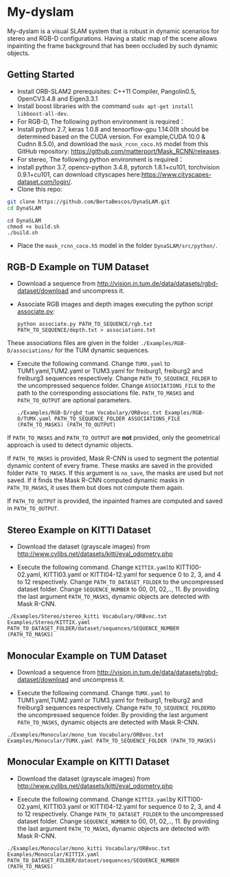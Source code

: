 # My-dyslam

My-dyslam is a visual SLAM system that is robust in dynamic scenarios for stereo and RGB-D configurations. Having a static map of the scene allows inpainting the frame background that has been occluded by such dynamic objects.

## Getting Started
- Install ORB-SLAM2 prerequisites: C++11 Compiler, Pangolin0.5, OpenCV3.4.8 and Eigen3.3.1 
- Install boost libraries with the command `sudo apt-get install libboost-all-dev`.
- For RGB-D, The following python environment is required：
- Install python 2.7, keras 1.0.8 and tensorflow-gpu 1.14.0(It should be determined based on the CUDA version. For example,CUDA 10.0 & Cudnn 8.5.0), and download the `mask_rcnn_coco.h5` model from this GitHub repository: https://github.com/matterport/Mask_RCNN/releases.
- For stereo, The following python environment is required：
- install python 3.7, opencv-python 3.4.8, pytorch 1.8.1+cu101, torchvision 0.9.1+cu101, can download cityscapes here:https://www.cityscapes-dataset.com/login/.
- Clone this repo:
```bash
git clone https://github.com/BertaBescos/DynaSLAM.git
cd DynaSLAM
```
```
cd DynaSLAM
chmod +x build.sh
./build.sh
```
- Place the `mask_rcnn_coco.h5` model in the folder `DynaSLAM/src/python/`.

## RGB-D Example on TUM Dataset
- Download a sequence from http://vision.in.tum.de/data/datasets/rgbd-dataset/download and uncompress it.

- Associate RGB images and depth images executing the python script [associate.py](http://vision.in.tum.de/data/datasets/rgbd-dataset/tools):

  ```
  python associate.py PATH_TO_SEQUENCE/rgb.txt PATH_TO_SEQUENCE/depth.txt > associations.txt
  ```
These associations files are given in the folder `./Examples/RGB-D/associations/` for the TUM dynamic sequences.

- Execute the following command. Change `TUMX.yaml` to TUM1.yaml,TUM2.yaml or TUM3.yaml for freiburg1, freiburg2 and freiburg3 sequences respectively. Change `PATH_TO_SEQUENCE_FOLDER` to the uncompressed sequence folder. Change `ASSOCIATIONS_FILE` to the path to the corresponding associations file. `PATH_TO_MASKS` and `PATH_TO_OUTPUT` are optional parameters.

  ```
  ./Examples/RGB-D/rgbd_tum Vocabulary/ORBvoc.txt Examples/RGB-D/TUMX.yaml PATH_TO_SEQUENCE_FOLDER ASSOCIATIONS_FILE (PATH_TO_MASKS) (PATH_TO_OUTPUT)
  ```
  
If `PATH_TO_MASKS` and `PATH_TO_OUTPUT` are **not** provided, only the geometrical approach is used to detect dynamic objects. 

If `PATH_TO_MASKS` is provided, Mask R-CNN is used to segment the potential dynamic content of every frame. These masks are saved in the provided folder `PATH_TO_MASKS`. If this argument is `no_save`, the masks are used but not saved. If it finds the Mask R-CNN computed dynamic masks in `PATH_TO_MASKS`, it uses them but does not compute them again.

If `PATH_TO_OUTPUT` is provided, the inpainted frames are computed and saved in `PATH_TO_OUTPUT`.

## Stereo Example on KITTI Dataset
- Download the dataset (grayscale images) from http://www.cvlibs.net/datasets/kitti/eval_odometry.php 

- Execute the following command. Change `KITTIX.yaml`to KITTI00-02.yaml, KITTI03.yaml or KITTI04-12.yaml for sequence 0 to 2, 3, and 4 to 12 respectively. Change `PATH_TO_DATASET_FOLDER` to the uncompressed dataset folder. Change `SEQUENCE_NUMBER` to 00, 01, 02,.., 11. By providing the last argument `PATH_TO_MASKS`, dynamic objects are detected with Mask R-CNN.
```
./Examples/Stereo/stereo_kitti Vocabulary/ORBvoc.txt Examples/Stereo/KITTIX.yaml PATH_TO_DATASET_FOLDER/dataset/sequences/SEQUENCE_NUMBER (PATH_TO_MASKS)
```

## Monocular Example on TUM Dataset
- Download a sequence from http://vision.in.tum.de/data/datasets/rgbd-dataset/download and uncompress it.

- Execute the following command. Change `TUMX.yaml` to TUM1.yaml,TUM2.yaml or TUM3.yaml for freiburg1, freiburg2 and freiburg3 sequences respectively. Change `PATH_TO_SEQUENCE_FOLDER`to the uncompressed sequence folder. By providing the last argument `PATH_TO_MASKS`, dynamic objects are detected with Mask R-CNN.
```
./Examples/Monocular/mono_tum Vocabulary/ORBvoc.txt Examples/Monocular/TUMX.yaml PATH_TO_SEQUENCE_FOLDER (PATH_TO_MASKS)
```

## Monocular Example on KITTI Dataset
- Download the dataset (grayscale images) from http://www.cvlibs.net/datasets/kitti/eval_odometry.php 

- Execute the following command. Change `KITTIX.yaml`by KITTI00-02.yaml, KITTI03.yaml or KITTI04-12.yaml for sequence 0 to 2, 3, and 4 to 12 respectively. Change `PATH_TO_DATASET_FOLDER` to the uncompressed dataset folder. Change `SEQUENCE_NUMBER` to 00, 01, 02,.., 11. By providing the last argument `PATH_TO_MASKS`, dynamic objects are detected with Mask R-CNN.
```
./Examples/Monocular/mono_kitti Vocabulary/ORBvoc.txt Examples/Monocular/KITTIX.yaml PATH_TO_DATASET_FOLDER/dataset/sequences/SEQUENCE_NUMBER (PATH_TO_MASKS)
```

